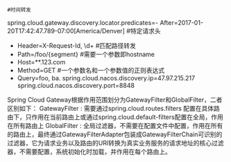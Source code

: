     #时间转发
spring.cloud.gateway.discovery.locator.predicates=- After=2017-01-20T17:42:47.789-07:00[America/Denver]
 #特定请求头
 - Header=X-Request-Id, \d+
 #匹配路径转发
- Path=/foo/{segment}
 #需要一个参数即hostname
 - Host=**.123.com
 - Method=GET
 #一个参数名和一个参数值的正则表达式
- Query=foo, ba.
spring.cloud.nacos.discovery.ip=47.97.215.217
spring.cloud.nacos.discovery.port=8848







 Spring Cloud Gateway根据作用范围划分为GatewayFilter和GlobalFilter，二者区别如下：
      GatewayFilter : 需要通过spring.cloud.routes.filters 配置在具体路由下，只作用在当前路由上或通过spring.cloud.default-filters配置在全局，作用在所有路由上
      GlobalFilter : 全局过滤器，不需要在配置文件中配置，作用在所有的路由上，最终通过GatewayFilterAdapter包装成GatewayFilterChain可识别的过滤器，它为请求业务以及路由的URI转换为真实业务服务的请求地址的核心过滤器，不需要配置，系统初始化时加载，并作用在每个路由上。
